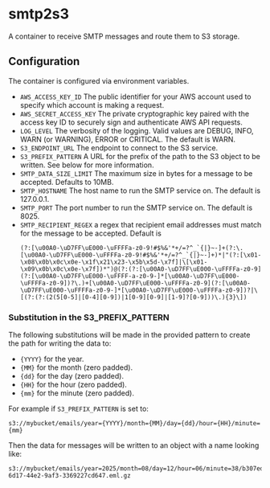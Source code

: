 # smtp2s3
A container to receive SMTP messages and route them to S3 storage.


## Configuration

The container is configured via environment variables.

- `AWS_ACCESS_KEY_ID` The public identifier for your AWS account used to
  specify which account is making a request.
- `AWS_SECRET_ACCESS_KEY` The private cryptographic key paired with the access
  key ID to securely sign and authenticate AWS API requests.
- `LOG_LEVEL` The verbosity of the logging.  Valid values are DEBUG, INFO,
  WARN (or WARNING), ERROR or CRITICAL.  The default is WARN.
- `S3_ENDPOINT_URL` The endpoint to connect to the S3 service.
- `S3_PREFIX_PATTERN` A URL for the prefix of the path to the S3 object to be
  written.  See below for more information.
- `SMTP_DATA_SIZE_LIMIT` The maximum size in bytes for a message to be
  accepted.  Defaults to 10MB.
- `SMTP_HOSTNAME` The host name to run the SMTP service on.  The default is
  127.0.0.1.
- `SMTP_PORT` The port number to run the SMTP service on.  The default is
  8025.
- `SMTP_RECIPIENT_REGEX` a regex that recipient email addresses must match
  for the message to be accepted.  Default is
  ```
  (?:[\u00A0-\uD7FF\uE000-\uFFFFa-z0-9!#$%&'*+/=?^_`{|}~-]+(?:\.[\u00A0-\uD7FF\uE000-\uFFFFa-z0-9!#$%&'*+/=?^_`{|}~-]+)*|"(?:[\x01-\x08\x0b\x0c\x0e-\x1f\x21\x23-\x5b\x5d-\x7f]|\[\x01-\x09\x0b\x0c\x0e-\x7f])*")@(?:(?:[\u00A0-\uD7FF\uE000-\uFFFFa-z0-9](?:[\u00A0-\uD7FF\uE000-\uFFFF-a-z0-9-]*[\u00A0-\uD7FF\uE000-\uFFFFa-z0-9])?\.)+[\u00A0-\uD7FF\uE000-\uFFFFa-z0-9](?:[\u00A0-\uD7FF\uE000-\uFFFFa-z0-9-]*[\u00A0-\uD7FF\uE000-\uFFFFa-z0-9])?|\[(?:(?:(2(5[0-5]|[0-4][0-9])|1[0-9][0-9]|[1-9]?[0-9]))\.){3}\])
  ```

### Substitution in the S3_PREFIX_PATTERN

The following substitutions will be made in the provided pattern to create
the path for writing the data to:
- `{YYYY}` for the year.
- `{MM}` for the month (zero padded).
- `{dd}` for the day (zero padded).
- `{HH}` for the hour (zero padded).
- `{mm}` for the minute (zero padded).

For example if `S3_PREFIX_PATTERN` is set to:

```
s3://mybucket/emails/year={YYYY}/month={MM}/day={dd}/hour={HH}/minute={mm}
```

Then the data for messages will be written to an object with a name looking
like:

```
s3://mybucket/emails/year=2025/month=08/day=12/hour=06/minute=38/b307edd6-6d17-44e2-9af3-3369227cd647.eml.gz
```
